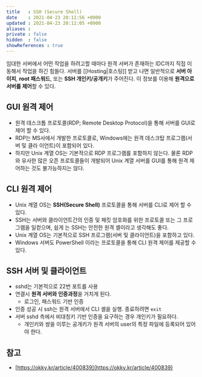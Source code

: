 ```yaml
---
title   : SSH (Secure Shell)
date    : 2021-04-23 20:11:56 +0900
updated : 2021-04-23 20:12:05 +0900
aliases : 
private : false
hidden  : false
showReferences : true
---
```

임대한 서버에서 어떤 작업을 하려고할 때마다 원격 서버가 존재하는 IDC까지 직접 이동해서 작업을 하긴 힘들다. 
서버를 [[Hosting|호스팅]] 받고 나면 일반적으로 **서버 아이피**, **root 패스워드**, 또는 **SSH 개인키/공개키**가 주어진다.  이 정보를 이용해 **원격으로 서버를 제어**할 수 있다. 

## GUI 원격 제어 
- 원격 데스크톱 프로토콜(RDP; Remote Desktop Protocol)을 통해 서버를 GUI로 제어 할 수 있다. 
- RDP는 MS사에서 개발한 프로토콜로, Windows에는 원격 데스크탑 프로그램(서버 및 클라 이언트)이 포함되어 있다.
- 하지만 Unix 계열 OS는 기본적으로 RDP 프로그램를 포함하지 않는다. 물론 RDP와 유사한 많은 오픈 프로토콜들이 개발되어 Unix 계열 서버를 GUI를 통해 원격 제어하는 것도 불가능하지는 않다.

## CLI 원격 제어 
 - Unix 계열 OS는 **SSH(Secure Shell)** 프로토콜을 통해 서버를 CLI로 제어 할 수 있다. 
 - SSH는 서버와 클라이언트간의 인증 및 패킷 암호화를 위한 프로토콜 또는 그 프로그램을 일컫으며, 쉽게 는 SSH는 안전한 원격 셸이라고 생각해도 좋다. 
 - Unix 계열 OS는 기본적으로 SSH 프로그램(서버 및 클라이언트)을 포함하고 있다.
 - Windows 서버도 PowerShell 이라는 프로토콜을 통해 CLI 원격 제어를 제공할 수 있다.  

## SSH 서버 및 클라이언트
- sshd는 기본적으로 22번 포트를 사용 
- 연결시 **원격 서버와 인증과정**을 거치게 된다. 
	- 로그인, 패스워드 기반 인증 
- 인증 성공 시 ssh는 원격 서버에서 CLI 셸을 실행. 종료하려면 `exit`
- 서버 sshd 측에서 비대칭키 기반 인증을 요구하는 경우 개인키가 필요하다. 
	- 개인키와 쌍을 이루는 공개키가 원격 서버의 user의 특정 파일에 등록되어 있어야 한다. 

## 참고
- [https://okky.kr/article/400839](https://okky.kr/article/400839)